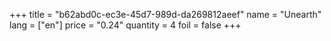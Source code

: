 +++
title = "b62abd0c-ec3e-45d7-989d-da269812aeef"
name = "Unearth"
lang = ["en"]
price = "0.24"
quantity = 4
foil = false
+++
